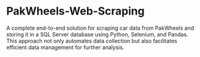 # PakWheels-Web-Scraping
A complete end-to-end solution for scraping car data from PakWheels and storing it in a SQL Server database using Python, Selenium, and Pandas. This approach not only automates data collection but also facilitates efficient data management for further analysis.
